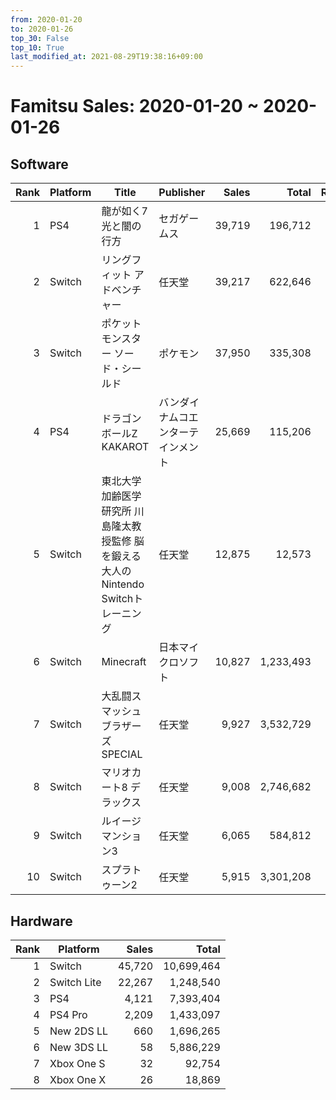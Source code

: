 ```yaml
---
from: 2020-01-20
to: 2020-01-26
top_30: False
top_10: True
last_modified_at: 2021-08-29T19:38:16+09:00
---
```

# Famitsu Sales: 2020-01-20 ~ 2020-01-26
## Software
| Rank | Platform | Title | Publisher | Sales | Total | Rate | New |
| -: | -- | -- | -- | -: | -: | -: | -- |
| 1 | PS4 | 龍が如く7 光と闇の行方 | セガゲームス | 39,719 | 196,712 |  |  |
| 2 | Switch | リングフィット アドベンチャー | 任天堂 | 39,217 | 622,646 |  |  |
| 3 | Switch | ポケットモンスター ソード・シールド | ポケモン | 37,950 | 335,308 |  |  |
| 4 | PS4 | ドラゴンボールZ KAKAROT | バンダイナムコエンターテインメント | 25,669 | 115,206 |  |  |
| 5 | Switch | 東北大学加齢医学研究所 川島隆太教授監修 脳を鍛える大人のNintendo Switchトレーニング | 任天堂 | 12,875 | 12,573 |  |  |
| 6 | Switch | Minecraft | 日本マイクロソフト | 10,827 | 1,233,493 |  |  |
| 7 | Switch | 大乱闘スマッシュブラザーズ SPECIAL | 任天堂 | 9,927 | 3,532,729 |  |  |
| 8 | Switch | マリオカート8 デラックス | 任天堂 | 9,008 | 2,746,682 |  |  |
| 9 | Switch | ルイージマンション3 | 任天堂 | 6,065 | 584,812 |  |  |
| 10 | Switch | スプラトゥーン2 | 任天堂 | 5,915 | 3,301,208 |  |  |

## Hardware
| Rank | Platform | Sales | Total |
| -: | -- | -: | -: |
| 1 | Switch | 45,720 | 10,699,464 |
| 2 | Switch Lite | 22,267 | 1,248,540 |
| 3 | PS4 | 4,121 | 7,393,404 |
| 4 | PS4 Pro | 2,209 | 1,433,097 |
| 5 | New 2DS LL | 660 | 1,696,265 |
| 6 | New 3DS LL | 58 | 5,886,229 |
| 7 | Xbox One S | 32 | 92,754 |
| 8 | Xbox One X | 26 | 18,869 |